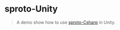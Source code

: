 sproto-Unity
============

> A demo show how to use [sproto-Csharp](https://github.com/lvzixun/sproto-Csharp) in Unity.
